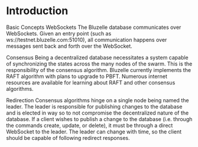 # Introduction

Basic Concepts WebSockets The Bluzelle database communicates over WebSockets. Given an entry point \(such as ws://testnet.bluzelle.com:51010\), all communication happens over messages sent back and forth over the WebSocket.

Consensus Being a decentralized database necessitates a system capable of synchronizing the states across the many nodes of the swarm. This is the responsibility of the consensus algorithm. Bluzelle currently implements the RAFT algorithm with plans to upgrade to PBFT. Numerous internet resources are available for learning about RAFT and other consensus algorithms.

Redirection Consensus algorithms hinge on a single node being named the leader. The leader is responsible for publishing changes to the database and is elected in way so to not compromise the decentralized nature of the database. If a client wishes to publish a change to the database \(i.e. through the commands create, update, or delete\), it must be through a direct WebSocket to the leader. The leader can change with time, so the client should be capable of following redirect responses.


